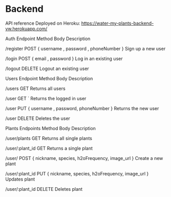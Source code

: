 # Backend

API reference
Deployed on Heroku: https://water-my-plants-backend-vw.herokuapp.com/

Auth
Endpoint	Method	Body	Description

/register	POST	{ username , password , phoneNumber }	Sign up a new user

/login	POST	{ email , password }	Log in an existing user

/logout	DELETE	    Logout an existing user


Users
Endpoint	Method	Body	Description

/users	GET	    Returns all users

/user	GET `	Returns the logged in user

/user	PUT	{ username , password, phoneNumber }	Returns the new user

/user   DELETE      Deletes the user


Plants
Endpoints	Method	Body	Description

/user/plants	GET 	Returns all single plants

/user/:plant_id	    GET 	Returns a single plant

/user/	    POST { nickname, species, h2oFrequency, image_url } 	 Create a new plant

/user/:plant_id      PUT { nickname, species, h2oFrequency, image_url }     Updates plant

/user/:plant_id      DELETE      Deletes plant
